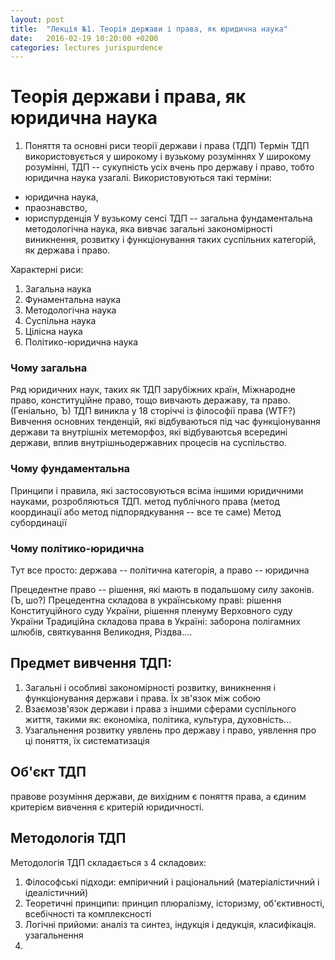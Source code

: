 ```yaml
---
layout: post
title:  "Лекція №1. Теорія держави і права, як юридична наука"
date:   2016-02-19 10:20:00 +0200
categories: lectures jurispurdence
---
```


# Теорія держави і права, як юридична наука

1. Поняття та основні риси теорії держави і права (ТДП)
Термін ТДП використовується у широкому і вузькому розуміннях
У широкому розумінні, ТДП -- сукупність усіх вчень про державу і право, тобто юридична наука узагалі. Використовуються такі терміни:
 - юридична наука,
 - праознавство,
 - юриспурденція
У вузькому сенсі ТДП -- загальна фундаментальна методологічна наука, яка вивчає загальні закономірності виникнення, розвитку і функціонування таких суспільних категорій, як держава і право.

Характерні риси:
1. Загальна наука
2. Фунаментальна наука
3. Методологічна наука
4. Суспільна наука
5. Цілісна наука
6. Політико-юридична наука

### Чому загальна
Ряд юридичних наук, таких як ТДП зарубіжних країн, Міжнародне право, конституційне право, тощо вивчають деражаву, та право. (Геніально, Ъ)
ТДП виникла у 18 сторіччі із філософії права (WTF?)
Вивчення основних тенденцій, які відбуваються під час функціонування держави та внутрішніх метеморфоз, які відбуваютсья всередині держави, вплив внутрішньодержавних процесів на суспільство.

### Чому фундаментальна
Принципи і правила, які застосовуються всіма іншими юридичними науками, розробляються ТДП.
метод публічного права (метод координації або метод підпорядкування -- все те саме) 
Метод субординації

### Чому політико-юридична
Тут все просто: держава -- політична категорія, а право -- юридична

Прецедентне право -- рішення, які мають в подальшому силу законів. (Ъ, шо?)
Прецедентна складова в українському праві: рішення Конституційного суду України, рішення пленуму Верховного суду України
Традиційна складова права в Україні: заборона полігамних шлюбів, святкування Великодня, Різдва....

## Предмет вивчення ТДП:
1. Загальні і особливі закономірності розвитку, виникнення і функціонування держави і права. Їх зв'язок між собою
2. Взаємозв'язок держави і права з іншими сферами суспільного життя, такими як: економіка, політика, культура, духовність...
3. Узагальнення розвитку уявлень про державу і право, уявлення про ці поняття, їх систематизація

## Об'єкт ТДП
правове розуміння держави, де вихідним є поняття права, а єдиним критерієм вивчення є критерій юридичності.

## Методологія ТДП
Методологія ТДП складається з 4 складових:
1. Філософські підходи: емпіричний і раціональний (матеріалістичний і ідеалістичний)
2. Теоретичні принципи: принцип плюралізму, історизму, об'єктивності, всебічності та комплексності
3. Логічні прийоми: аналіз та синтез, індукція і дедукція, класифікація. узагальнення
4. 
